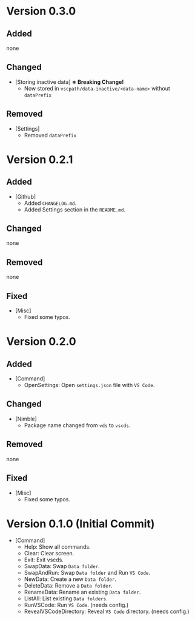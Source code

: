 # Version 0.3.0

## Added

none

## Changed

- [Storing inactive data] **※ Breaking Change!**
  - Now stored in `vscpath/data-inactive/<data-name>` without `dataPrefix`

## Removed

- [Settings]
  - Removed `dataPrefix`

# Version 0.2.1

## Added

- [Github]
  - Added `CHANGELOG.md`.
  - Added Settings section in the `README.md`.

## Changed

none

## Removed

none

## Fixed

- [Misc]
  - Fixed some typos.

# Version 0.2.0

## Added

- [Command]
  - OpenSettings: Open `settings.json` file with `VS Code`.

## Changed

- [Nimble]
  - Package name changed from `vds` to `vscds`.

## Removed

none

## Fixed

- [Misc]
  - Fixed some typos.

# Version 0.1.0 (Initial Commit)

- [Command] 
  - Help: Show all commands.
  - Clear: Clear screen.
  - Exit: Exit vscds.
  - SwapData: Swap `Data folder`.
  - SwapAndRun: Swap `Data folder` and Run `VS Code`.
  - NewData: Create a new `Data folder`.
  - DeleteData: Remove a `Data folder`.
  - RenameData: Rename an existing `Data folder`.
  - ListAll: List existing `Data folders`.
  - RunVSCode: Run `VS Code`. (needs config.)
  - RevealVSCodeDirectory: Reveal `VS Code` directory. (needs config.)